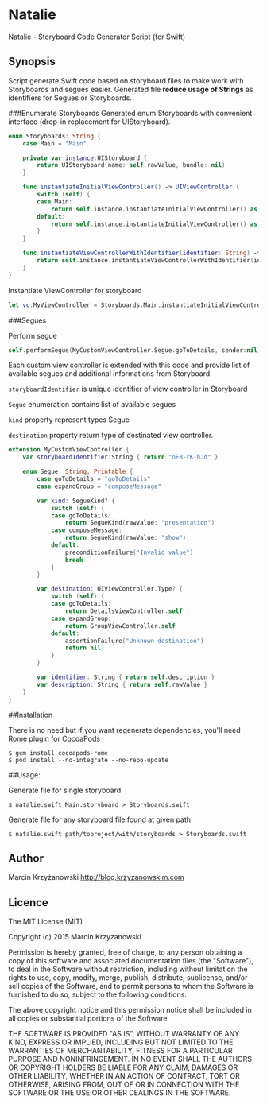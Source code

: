 # Natalie
Natalie - Storyboard Code Generator Script (for Swift)

## Synopsis
Script generate Swift code based on storyboard files to make work with Storyboards and segues easier. Generated file **reduce usage of Strings** as identifiers for Segues or Storyboards.

###Enumerate Storyboards
Generated enum Storyboards with convenient interface (drop-in replacement for UIStoryboard).

```swift
enum Storyboards: String {
    case Main = "Main"

    private var instance:UIStoryboard {
        return UIStoryboard(name: self.rawValue, bundle: nil)
    }

    func instantiateInitialViewController() -> UIViewController {
        switch (self) {
        case Main:
            return self.instance.instantiateInitialViewController() as UINavigationController
        default:
            return self.instance.instantiateInitialViewController() as UIViewController
        }
    }

    func instantiateViewControllerWithIdentifier(identifier: String) -> UIViewController {
        return self.instance.instantiateViewControllerWithIdentifier(identifier) as UIViewController
    }
}
```

Instantiate ViewController for storyboard
```swift
let vc:MyViewController = Storyboards.Main.instantiateInitialViewController()
```

###Segues

Perform segue
```swift
self.performSegue(MyCustomViewController.Segue.goToDetails, sender:nil)
```

Each custom view controller is extended with this code and provide list of available segues and additional informations from Storyboard.

`storyboardIdentifier` is unique identifier of view controller in Storyboard

`Segue` enumeration contains list of available segues

`kind` property represent types Segue

`destination` property return type of destinated view controller.

```swift
extension MyCustomViewController { 
    var storyboardIdentifier:String { return "oEB-rK-hJd" }

    enum Segue: String, Printable {
        case goToDetails = "goToDetails"
        case expandGroup = "composeMessage"

        var kind: SegueKind? {
            switch (self) {
            case goToDetails:
                return SegueKind(rawValue: "presentation")
            case composeMessage:
                return SegueKind(rawValue: "show")
            default:
                preconditionFailure("Invalid value")
                break
            }
        }

        var destination: UIViewController.Type? {
            switch (self) {
            case goToDetails:
                return DetailsViewController.self
            case expandGroup:
                return GroupViewController.self
            default:
                assertionFailure("Unknown destination")
                return nil
            }
        }

        var identifier: String { return self.description } 
        var description: String { return self.rawValue }
    }
}
```

##Installation

There is no need but if you want regenerate dependencies, you'll need [Rome](https://github.com/neonichu/Rome) plugin for CocoaPods

```
$ gem install cocoapods-rome
$ pod install --no-integrate --no-repo-update
```

##Usage:

Generate file for single storyboard
```
$ natalie.swift Main.storyboard > Storyboards.swift
```

Generate file for any storyboard file found at given path

```
$ natalie.swift path/toproject/with/storyboards > Storyboards.swift
```
 
## Author
Marcin Krzyżanowski http://blog.krzyzanowskim.com

## Licence
The MIT License (MIT)

Copyright (c) 2015 Marcin Krzyzanowski

Permission is hereby granted, free of charge, to any person obtaining a copy
of this software and associated documentation files (the "Software"), to deal
in the Software without restriction, including without limitation the rights
to use, copy, modify, merge, publish, distribute, sublicense, and/or sell
copies of the Software, and to permit persons to whom the Software is
furnished to do so, subject to the following conditions:

The above copyright notice and this permission notice shall be included in all
copies or substantial portions of the Software.

THE SOFTWARE IS PROVIDED "AS IS", WITHOUT WARRANTY OF ANY KIND, EXPRESS OR
IMPLIED, INCLUDING BUT NOT LIMITED TO THE WARRANTIES OF MERCHANTABILITY,
FITNESS FOR A PARTICULAR PURPOSE AND NONINFRINGEMENT. IN NO EVENT SHALL THE
AUTHORS OR COPYRIGHT HOLDERS BE LIABLE FOR ANY CLAIM, DAMAGES OR OTHER
LIABILITY, WHETHER IN AN ACTION OF CONTRACT, TORT OR OTHERWISE, ARISING FROM,
OUT OF OR IN CONNECTION WITH THE SOFTWARE OR THE USE OR OTHER DEALINGS IN THE
SOFTWARE.
 
